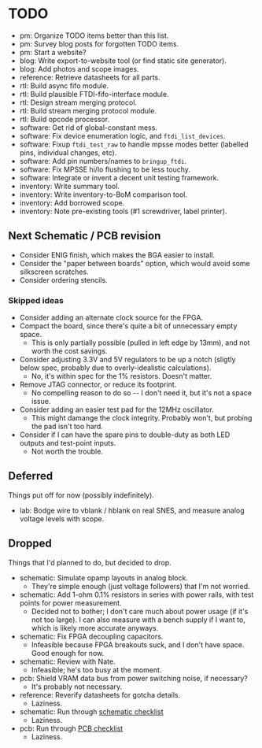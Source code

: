 # TODO

* pm: Organize TODO items better than this list.
* pm: Survey blog posts for forgotten TODO items.
* pm: Start a website?
* blog: Write export-to-website tool (or find static site generator).
* blog: Add photos and scope images.
* reference: Retrieve datasheets for all parts.
* rtl: Build async fifo module.
* rtl: Build plausible FTDI-fifo-interface module.
* rtl: Design stream merging protocol.
* rtl: Build stream merging protocol module.
* rtl: Build opcode processor.
* software: Get rid of global-constant mess.
* software: Fix device enumeration logic, and `ftdi_list_devices`.
* software: Fixup `ftdi_test_raw` to handle mpsse modes better (labelled pins, individual changes, etc).
* software: Add pin numbers/names to `bringup_ftdi`.
* software: Fix MPSSE hi/lo flushing to be less touchy.
* software: Integrate or invent a decent unit testing framework.
* inventory: Write summary tool.
* inventory: Write inventory-to-BoM comparison tool.
* inventory: Add borrowed scope.
* inventory: Note pre-existing tools (#1 screwdriver, label printer).

## Next Schematic / PCB revision

* Consider ENIG finish, which makes the BGA easier to install.
* Consider the "paper between boards" option, which would avoid some silkscreen scratches.
* Consider ordering stencils.

### Skipped ideas

* Consider adding an alternate clock source for the FPGA.
* Compact the board, since there's quite a bit of unnecessary empty space.
  * This is only partially possible (pulled in left edge by 13mm), and not worth the cost savings.
* Consider adjusting 3.3V and 5V regulators to be up a notch (sligtly below spec, probably due to overly-idealistic calculations).
  * No, it's within spec for the 1% resistors.  Doesn't matter.
* Remove JTAG connector, or reduce its footprint.
  * No compelling reason to do so -- I don't need it, but it's not a space issue.
* Consider adding an easier test pad for the 12MHz oscillator.
  * This might damange the clock integrity.  Probably won't, but probing the pad isn't too hard.
* Consider if I can have the spare pins to double-duty as both LED outputs and test-point inputs.
  * Not worth the trouble.

## Deferred

Things put off for now (possibly indefinitely).

* lab: Bodge wire to vblank / hblank on real SNES, and measure analog voltage levels with scope.

## Dropped

Things that I'd planned to do, but decided to drop.

* schematic: Simulate opamp layouts in analog block.
  * They're simple enough (just voltage followers) that I'm not worried.
* schematic: Add 1-ohm 0.1% resistors in series with power rails, with test points for power measurement.
  * Decided not to bother; I don't care much about power usage (if it's not too large). I can also measure with a bench supply if I want to, which is likely more accurate anyways.
* schematic: Fix FPGA decoupling capacitors.
  * Infeasible because FPGA breakouts suck, and I don't have space.  Good enough for now.
* schematic: Review with Nate.
  * Infeasible; he's too busy at the moment.
* pcb: Shield VRAM data bus from power switching noise, if necessary?
  * It's probably not necessary.
* reference: Reverify datasheets for gotcha details.
  * Laziness.
* schematic: Run through [schematic checklist](https://github.com/azonenberg/pcb-checklist/blob/master/schematic-checklist.md)
  * Laziness.
* pcb: Run through [PCB checklist](https://github.com/azonenberg/pcb-checklist/blob/master/layout-checklist.md)
  * Laziness.
